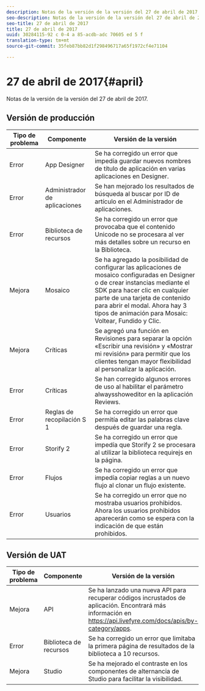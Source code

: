 ```yaml
---
description: Notas de la versión de la versión del 27 de abril de 2017.
seo-description: Notas de la versión de la versión del 27 de abril de 2017.
seo-title: 27 de abril de 2017
title: 27 de abril de 2017
uuid: 30284115-92 c 0-4 a 85-acdb-adc 70605 ed 5 f
translation-type: tm+mt
source-git-commit: 35feb87bb82d1f298496717a65f1972cf4e71104

---
```



# 27 de abril de 2017{#april}

Notas de la versión de la versión del 27 de abril de 2017.

## Versión de producción

| **Tipo de problema** | **Componente** | **Versión de la versión** |
|---|---|---|
| Error | App Designer | Se ha corregido un error que impedía guardar nuevos nombres de título de aplicación en varias aplicaciones en Designer. |
| Error | Administrador de aplicaciones | Se han mejorado los resultados de búsqueda al buscar por ID de artículo en el Administrador de aplicaciones. |
| Error | Biblioteca de recursos | Se ha corregido un error que provocaba que el contenido Unicode no se procesara al ver más detalles sobre un recurso en la Biblioteca. |
| Mejora | Mosaico | Se ha agregado la posibilidad de configurar las aplicaciones de mosaico configuradas en Designer o de crear instancias mediante el SDK para hacer clic en cualquier parte de una tarjeta de contenido para abrir el modal. Ahora hay 3 tipos de animación para Mosaic: Voltear, Fundido y Clic. |
| Mejora | Críticas | Se agregó una función en Revisiones para separar la opción «Escribir una revisión» y «Mostrar mi revisión» para permitir que los clientes tengan mayor flexibilidad al personalizar la aplicación. |
| Error | Críticas | Se han corregido algunos errores de uso al habilitar el parámetro alwaysshoweditor en la aplicación Reviews. |
| Error | Reglas de recopilación S 1 | Se ha corregido un error que permitía editar las palabras clave después de guardar una regla. |
| Error | Storify 2 | Se ha corregido un error que impedía que Storify 2 se procesara al utilizar la biblioteca requirejs en la página. |
| Error | Flujos | Se ha corregido un error que impedía copiar reglas a un nuevo flujo al clonar un flujo existente. |
| Error | Usuarios | Se ha corregido un error que no mostraba usuarios prohibidos. Ahora los usuarios prohibidos aparecerán como se espera con la indicación de que están prohibidos. |

## Versión de UAT

| **Tipo de problema** | **Componente** | **Versión de la versión** |
|---|---|---|
| Mejora | API | Se ha lanzado una nueva API para recuperar códigos incrustados de aplicación. Encontrará más información en https://api.livefyre.com/docs/apis/by-category/apps. |
| Error | Biblioteca de recursos | Se ha corregido un error que limitaba la primera página de resultados de la biblioteca a 10 recursos. |
| Mejora | Studio | Se ha mejorado el contraste en los componentes de alternancia de Studio para facilitar la visibilidad. |

